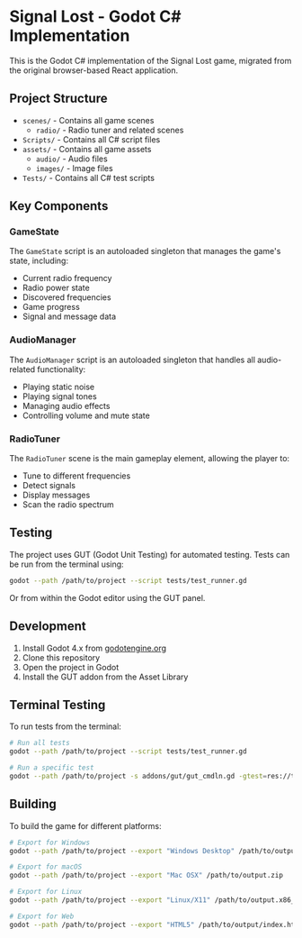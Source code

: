 # Signal Lost - Godot C# Implementation

This is the Godot C# implementation of the Signal Lost game, migrated from the original browser-based React application.

## Project Structure

- `scenes/` - Contains all game scenes
  - `radio/` - Radio tuner and related scenes
- `Scripts/` - Contains all C# script files
- `assets/` - Contains all game assets
  - `audio/` - Audio files
  - `images/` - Image files
- `Tests/` - Contains all C# test scripts

## Key Components

### GameState

The `GameState` script is an autoloaded singleton that manages the game's state, including:

- Current radio frequency
- Radio power state
- Discovered frequencies
- Game progress
- Signal and message data

### AudioManager

The `AudioManager` script is an autoloaded singleton that handles all audio-related functionality:

- Playing static noise
- Playing signal tones
- Managing audio effects
- Controlling volume and mute state

### RadioTuner

The `RadioTuner` scene is the main gameplay element, allowing the player to:

- Tune to different frequencies
- Detect signals
- Display messages
- Scan the radio spectrum

## Testing

The project uses GUT (Godot Unit Testing) for automated testing. Tests can be run from the terminal using:

```bash
godot --path /path/to/project --script tests/test_runner.gd
```

Or from within the Godot editor using the GUT panel.

## Development

1. Install Godot 4.x from [godotengine.org](https://godotengine.org/download)
2. Clone this repository
3. Open the project in Godot
4. Install the GUT addon from the Asset Library

## Terminal Testing

To run tests from the terminal:

```bash
# Run all tests
godot --path /path/to/project --script tests/test_runner.gd

# Run a specific test
godot --path /path/to/project -s addons/gut/gut_cmdln.gd -gtest=res://tests/test_radio_tuner.gd
```

## Building

To build the game for different platforms:

```bash
# Export for Windows
godot --path /path/to/project --export "Windows Desktop" /path/to/output.exe

# Export for macOS
godot --path /path/to/project --export "Mac OSX" /path/to/output.zip

# Export for Linux
godot --path /path/to/project --export "Linux/X11" /path/to/output.x86_64

# Export for Web
godot --path /path/to/project --export "HTML5" /path/to/output/index.html
```
